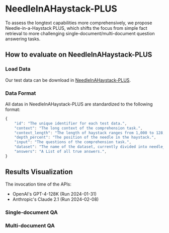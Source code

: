 # NeedleInAHaystack-PLUS
To assess the longtext capabilities more comprehensively, we propose Needle-in-a-Haystack PLUS, which shifts the focus from simple fact retrieval to more challenging single-document/multi-document question answering tasks.

## How to evaluate on NeedleInAHaystack-PLUS
### Load Data
Our test data can be download in [NeedleInAHaystack-PLUS](https://drive.google.com/file/d/1aov5kwy4DRYWgxu4Ulaf3omx3uNd3M2r/view?usp=sharing).

### Data Format
All datas in NeedleInAHaystack-PLUS are standardized to the following format:

```javascript
{
    "id": "The unique identifier for each test data.",
    "context": "The long context of the comprehension task.",
    "context_length": "The length of haystack ranges from 1,000 to 128,000 tokens with equal intervals, totaling 15 different lengths.",
    "depth_percent": "The position of the needle in the haystack.",
    "input": "The questions of the comprehension task.",
    "dataset": "The name of the dataset, currently divided into needle_squad and needle_hotpotqa.",
    "answers": "A List of all true answers.",
}
```

## Results Visualization
The invocation time of the APIs:
* OpenAI's GPT-4-128K (Run 2024-01-31)
* Anthropic's Claude 2.1 (Run 2024-02-08)
### Single-document QA

###  Multi-document QA
